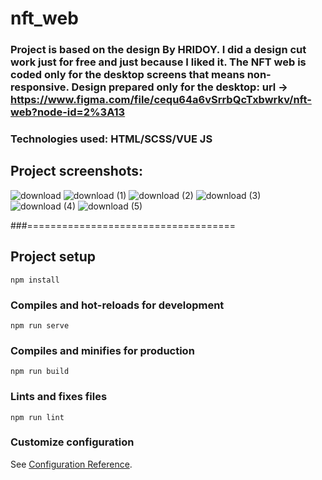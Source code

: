# nft_web

### Project is based on the design By HRIDOY. I did a design cut work just for free and just because I liked it. The NFT web is coded only for the desktop screens that means non-responsive. Design prepared only for the desktop: url -> https://www.figma.com/file/cequ64a6vSrrbQcTxbwrkv/nft-web?node-id=2%3A13

### Technologies used: HTML/SCSS/VUE JS


## Project screenshots:

![download](https://user-images.githubusercontent.com/52723739/175806830-49e4aae0-94f2-479c-b6b4-523c52955498.png)
![download (1)](https://user-images.githubusercontent.com/52723739/175806829-a34f21a5-08ed-4df3-95f4-010a57135719.png)
![download (2)](https://user-images.githubusercontent.com/52723739/175806828-c49564c8-45fe-4278-b7b9-f873a4728637.png)
![download (3)](https://user-images.githubusercontent.com/52723739/175806826-3dc28f34-557b-451f-890d-ceaeec8050d8.png)
![download (4)](https://user-images.githubusercontent.com/52723739/175806825-8359aec3-d699-45b9-8b3d-2130609f3998.png)
![download (5)](https://user-images.githubusercontent.com/52723739/175806821-5f658a0a-ccf0-43ed-94f6-adb94c8208ba.png)

###====================================

## Project setup 
```
npm install
```

### Compiles and hot-reloads for development
```
npm run serve
```

### Compiles and minifies for production
```
npm run build
```

### Lints and fixes files
```
npm run lint
```

### Customize configuration
See [Configuration Reference](https://cli.vuejs.org/config/).
